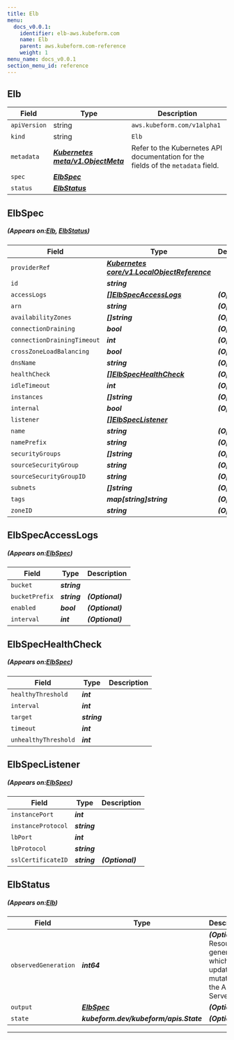 ```yaml
---
title: Elb
menu:
  docs_v0.0.1:
    identifier: elb-aws.kubeform.com
    name: Elb
    parent: aws.kubeform.com-reference
    weight: 1
menu_name: docs_v0.0.1
section_menu_id: reference
---
```


## Elb
| Field | Type | Description |
| ------ | ----- | ----------- |
| `apiVersion` | string | `aws.kubeform.com/v1alpha1` |
|    `kind` | string | `Elb` |
| `metadata` | ***[Kubernetes meta/v1.ObjectMeta](https://kubernetes.io/docs/reference/generated/kubernetes-api/v1.13/#objectmeta-v1-meta)***|Refer to the Kubernetes API documentation for the fields of the `metadata` field.|
| `spec` | ***[ElbSpec](#ElbSpec)***||
| `status` | ***[ElbStatus](#ElbStatus)***||
## ElbSpec
##### (Appears on:[Elb](#Elb), [ElbStatus](#ElbStatus))
| Field | Type | Description |
| ------ | ----- | ----------- |
| `providerRef` | ***[Kubernetes core/v1.LocalObjectReference](https://kubernetes.io/docs/reference/generated/kubernetes-api/v1.13/#localobjectreference-v1-core)***||
| `id` | ***string***||
| `accessLogs` | ***[[]ElbSpecAccessLogs](#ElbSpecAccessLogs)***| ***(Optional)*** |
| `arn` | ***string***| ***(Optional)*** |
| `availabilityZones` | ***[]string***| ***(Optional)*** |
| `connectionDraining` | ***bool***| ***(Optional)*** |
| `connectionDrainingTimeout` | ***int***| ***(Optional)*** |
| `crossZoneLoadBalancing` | ***bool***| ***(Optional)*** |
| `dnsName` | ***string***| ***(Optional)*** |
| `healthCheck` | ***[[]ElbSpecHealthCheck](#ElbSpecHealthCheck)***| ***(Optional)*** |
| `idleTimeout` | ***int***| ***(Optional)*** |
| `instances` | ***[]string***| ***(Optional)*** |
| `internal` | ***bool***| ***(Optional)*** |
| `listener` | ***[[]ElbSpecListener](#ElbSpecListener)***||
| `name` | ***string***| ***(Optional)*** |
| `namePrefix` | ***string***| ***(Optional)*** |
| `securityGroups` | ***[]string***| ***(Optional)*** |
| `sourceSecurityGroup` | ***string***| ***(Optional)*** |
| `sourceSecurityGroupID` | ***string***| ***(Optional)*** |
| `subnets` | ***[]string***| ***(Optional)*** |
| `tags` | ***map[string]string***| ***(Optional)*** |
| `zoneID` | ***string***| ***(Optional)*** |
## ElbSpecAccessLogs
##### (Appears on:[ElbSpec](#ElbSpec))
| Field | Type | Description |
| ------ | ----- | ----------- |
| `bucket` | ***string***||
| `bucketPrefix` | ***string***| ***(Optional)*** |
| `enabled` | ***bool***| ***(Optional)*** |
| `interval` | ***int***| ***(Optional)*** |
## ElbSpecHealthCheck
##### (Appears on:[ElbSpec](#ElbSpec))
| Field | Type | Description |
| ------ | ----- | ----------- |
| `healthyThreshold` | ***int***||
| `interval` | ***int***||
| `target` | ***string***||
| `timeout` | ***int***||
| `unhealthyThreshold` | ***int***||
## ElbSpecListener
##### (Appears on:[ElbSpec](#ElbSpec))
| Field | Type | Description |
| ------ | ----- | ----------- |
| `instancePort` | ***int***||
| `instanceProtocol` | ***string***||
| `lbPort` | ***int***||
| `lbProtocol` | ***string***||
| `sslCertificateID` | ***string***| ***(Optional)*** |
## ElbStatus
##### (Appears on:[Elb](#Elb))
| Field | Type | Description |
| ------ | ----- | ----------- |
| `observedGeneration` | ***int64***| ***(Optional)*** Resource generation, which is updated on mutation by the API Server.|
| `output` | ***[ElbSpec](#ElbSpec)***| ***(Optional)*** |
| `state` | ***kubeform.dev/kubeform/apis.State***| ***(Optional)*** |
---
